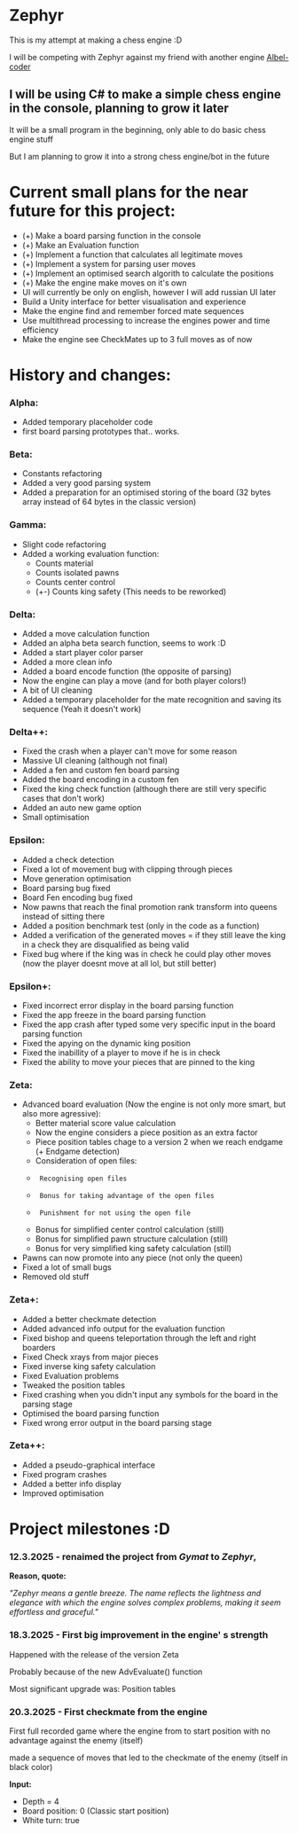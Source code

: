 # Zephyr
This is my attempt at making a chess engine :D

I will be competing with Zephyr against my friend with another engine [Albel-coder](https://github.com/Albel-coder)


## I will be using C# to make a simple chess engine in the console, planning to grow it later

It will be a small program in the beginning, only able to do basic chess engine stuff

But I am planning to grow it into a strong chess engine/bot in the future


# Current small plans for the near future for this project:
- (+) Make a board parsing function in the console
- (+) Make an Evaluation function
- (+) Implement a function that calculates all legitimate moves
- (+) Implement a system for parsing user moves
- (+) Implement an optimised search algorith to calculate the positions
- (+) Make the engine make moves on it's own
- UI will currently be only on english, however I will add russian UI later
- Build a Unity interface for better visualisation and experience
- Make the engine find and remember forced mate sequences
- Use multithread processing to increase the engines power and time efficiency
- Make the engine see CheckMates up to 3 full moves as of now


# History and changes:
### Alpha: 
- Added temporary placeholder code
- first board parsing prototypes that.. works.

### Beta:
- Constants refactoring
- Added a very good parsing system
- Added a preparation for an optimised storing of the board
  (32 bytes array instead of 64 bytes in the classic version)

### Gamma:
- Slight code refactoring
- Added a working evaluation function:
     - Counts material
     - Counts isolated pawns
     - Counts center control
     - (+-) Counts king safety (This needs to be reworked)
 
### Delta:
- Added a move calculation function
- Added an alpha beta search function, seems to work :D
- Added a start player color parser
- Added a more clean info
- Added a board encode function (the opposite of parsing)
- Now the engine can play a move (and for both player colors!)
- A bit of UI cleaning
- Added a temporary placeholder for the mate recognition and saving its sequence
  (Yeah it doesn't work)

### Delta++:
- Fixed the crash when a player can't move for some reason
- Massive UI cleaning (although not final)
- Added a fen and custom fen board parsing
- Added the board encoding in a custom fen
- Fixed the king check function (although there are still very specific cases that don't work)
- Added an auto new game option
- Small optimisation

### Epsilon:
- Added a check detection
- Fixed a lot of movement bug with clipping through pieces
- Move generation optimisation
- Board parsing bug fixed
- Board Fen encoding bug fixed
- Now pawns that reach the final promotion rank transform into queens instead of sitting there
- Added a position benchmark test (only in the code as a function)
- Added a verification of the generated moves = if they still leave the king in a check they are disqualified as being valid
- Fixed bug where if the king was in check he could play other moves (now the player doesnt move at all lol, but still better)

### Epsilon+:
- Fixed incorrect error display in the board parsing function
- Fixed the app freeze in the board parsing function
- Fixed the app crash after typed some very specific input in the board parsing function
- Fixed the apying on the dynamic king position
- Fixed the inabillity of a player to move if he is in check
- Fixed the ability to move your pieces that are pinned to the king

### Zeta:
- Advanced board evaluation (Now the engine is not only more smart, but also more agressive):
     - Better material score value calculation
     - Now the engine considers a piece position as an extra factor
     - Piece position tables chage to a version 2 when we reach endgame
       (+ Endgame detection)
     - Consideration of open files:
     -      Recognising open files
     -      Bonus for taking advantage of the open files
     -      Punishment for not using the open file
     -  Bonus for simplified center control calculation   (still)
     -  Bonus for simplified pawn structure calculation   (still)
     -  Bonus for very simplified king safety calculation (still)
- Pawns can now promote into any piece (not only the queen)
- Fixed a lot of small bugs
- Removed old stuff

### Zeta+:
- Added a better checkmate detection
- Added advanced info output for the evaluation function
- Fixed bishop and queens teleportation through the left and right boarders
- Fixed Check xrays from major pieces
- Fixed inverse king safety calculation
- Fixed Evaluation problems
- Tweaked the position tables
- Fixed crashing when you didn't input any symbols for the board in the parsing stage
- Optimised the board parsing function
- Fixed wrong error output in the board parsing stage

### Zeta++:
- Added a pseudo-graphical interface
- Fixed program crashes
- Added a better info display
- Improved optimisation


  
# Project milestones :D

### 12.3.2025 - renaimed the project from _Gymat_ to _Zephyr_, 
**Reason, quote:**

_"Zephyr means a gentle breeze. The name reflects the lightness and elegance with which the engine solves complex problems, making it seem effortless and graceful."_


### 18.3.2025 - First big improvement in the engine' s strength
Happened with the release of the version Zeta

Probably because of the new AdvEvaluate() function

Most significant upgrade was: Position tables



### 20.3.2025 - First checkmate from the engine
First full recorded game where the engine from to start position with no advantage against the enemy (itself)

made a sequence of moves that led to the checkmate of the enemy (itself in black color)

**Input:**
- Depth = 4
- Board position: 0 
  (Classic start position)
- White turn: true
